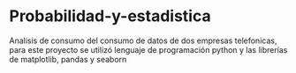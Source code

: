 # Probabilidad-y-estadistica 
Analisis de consumo del consumo de datos de dos empresas telefonicas, para este proyecto se utilizó lenguaje de programación python y las librerías de matplotlib, pandas y seaborn
